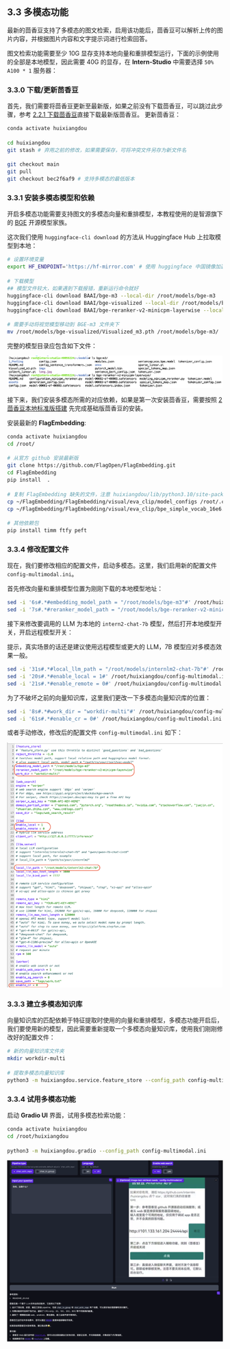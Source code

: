 
## 3.3 多模态功能

最新的茴香豆支持了多模态的图文检索，启用该功能后，茴香豆可以解析上传的图片内容，并根据图片内容和文字提示词进行检索回答。

图文检索功能需要至少 10G 显存支持本地向量和重排模型运行，下面的示例使用的全部是本地模型，因此需要 40G 的显存，在 **Intern-Studio** 中需要选择 `50% A100 * 1` 服务器：

### 3.3.0 下载/更新茴香豆

首先，我们需要将茴香豆更新至最新版，如果之前没有下载茴香豆，可以跳过此步骤，参考 [2.2.1 下载茴香豆](#221-下载茴香豆)直接下载最新版茴香豆。
更新茴香豆：

```bash
conda activate huixiangdou

cd huixiangdou 
git stash # 弃用之前的修改，如果需要保存，可将冲突文件另存为新文件名

git checkout main
git pull
git checkout bec2f6af9 # 支持多模态的最低版本
```

### 3.3.1 安装多模态模型和依赖

开启多模态功能需要支持图文的多模态向量和重排模型，本教程使用的是智源旗下的 [BGE](https://huggingface.co/BAAI) 开源模型家族。

这次我们使用 `huggingface-cli download` 的方法从 Huggingface Hub 上拉取模型到本地：

```bash
# 设置环境变量
export HF_ENDPOINT='https://hf-mirror.com' # 使用 huggingface 中国镜像加速下载，如果在国外，忽略此步骤

# 下载模型
## 模型文件较大，如果遇到下载报错，重新运行命令就好
huggingface-cli download BAAI/bge-m3 --local-dir /root/models/bge-m3
huggingface-cli download BAAI/bge-visualized --local-dir /root/models/bge-visualized
huggingface-cli download BAAI/bge-reranker-v2-minicpm-layerwise --local-dir /root/models/bge-reranker-v2-minicpm-layerwise

# 需要手动将视觉模型移动到 BGE-m3 文件夹下
mv /root/models/bge-visualized/Visualized_m3.pth /root/models/bge-m3/
```

完整的模型目录应包含如下文件：

![](https://raw.githubusercontent.com/fzd9752/pic_img/main/imgs/Screenshot%202024-08-27%20at%2023.56.43.png)

 接下来，我们安装多模态所需的对应依赖，如果是第一次安装茴香豆，需要按照 [2 茴香豆本地标准版搭建](#2-茴香豆本地标准版搭建) 先完成基础版茴香豆的安装。

 安装最新的 **FlagEmbedding**:


```bash
conda activate huixiangdou
cd /root/

# 从官方 github 安装最新版
git clone https://github.com/FlagOpen/FlagEmbedding.git
cd FlagEmbedding
pip install  .

# 复制 FlagEmbedding 缺失的文件，注意 huixiangdou/lib/python3.10/site-packages 是教程开始设置的环境，如果个人有更改，需要根据自己的环境重新填入对应的地址
cp ~/FlagEmbedding/FlagEmbedding/visual/eva_clip/model_configs /root/.conda/envs/huixiangdou/lib/python3.10/site-packages/FlagEmbedding/visual/eva_clip/
cp ~/FlagEmbedding/FlagEmbedding/visual/eva_clip/bpe_simple_vocab_16e6.txt.gz /root/.conda/envs/huixiangdou/lib/python3.10/site-packages/FlagEmbedding/visual/eva_clip/

# 其他依赖包
pip install timm ftfy peft 
```

### 3.3.4 修改配置文件

现在，我们要修改相应的配置文件，启动多模态。这里，我们启用新的配置文件 `config-multimodal.ini`。

首先修改向量和重排模型位置为刚刚下载的本地模型地址：

```bash
sed -i '6s#.*#embedding_model_path = "/root/models/bge-m3"#' /root/huixiangdou/config-multimodal.ini
sed -i '7s#.*#reranker_model_path = "/root/models/bge-reranker-v2-minicpm-layerwise"#' /root/huixiangdou/config-multimodal.ini
```

接下来修改要调用的 LLM 为本地的 `intern2-chat-7b` 模型，然后打开本地模型开关，开启远程模型开关：

提示，真实场景的话还是建议使用远程模型或更大的 LLM，7B 模型应对多模态效果一般。

```bash
sed -i '31s#.*#local_llm_path = "/root/models/internlm2-chat-7b"#' /root/huixiangdou/config-multimodal.ini
sed -i '20s#.*#enable_local = 1#' /root/huixiangdou/config-multimodal.ini
sed -i '21s#.*#enable_remote = 0#' /root/huixiangdou/config-multimodal.ini
```

为了不破坏之前的向量知识库，这里我们更改一下多模态向量知识库的位置：

```bash
sed -i '8s#.*#work_dir = "workdir-multi"#' /root/huixiangdou/config-multimodal.ini
sed -i '61s#.*#enable_cr = 0#' /root/huixiangdou/config-multimodal.ini # 关闭指代消岐功能
```

或者手动修改，修改后的配置文件 `config-multimodal.ini` 如下：

![](https://raw.githubusercontent.com/fzd9752/pic_img/main/imgs/Screenshot%202024-08-27%20at%2023.06.27.png)

### 3.3.3 建立多模态知识库

向量知识库的匹配依赖于特征提取时使用的向量和重排模型，多模态功能开启后，我们要使用新的模型，因此需要重新提取一个多模态向量知识库，使用我们刚刚修改好的配置文件：

```bash
# 新的向量知识库文件夹
mkdir workdir-multi

# 提取多模态向量知识库
python3 -m huixiangdou.service.feature_store --config_path config-multimodal.ini
```

### 3.3.4 试用多模态功能

启动 **Gradio UI** 界面，试用多模态检索功能：

```bash
conda activate huixiangdou
cd /root/huixiangdou

python3 -m huixiangdou.gradio --config_path config-multimodal.ini
```
![](https://raw.githubusercontent.com/fzd9752/pic_img/main/imgs/Screenshot%202024-08-27%20at%2023.35.15.png)
